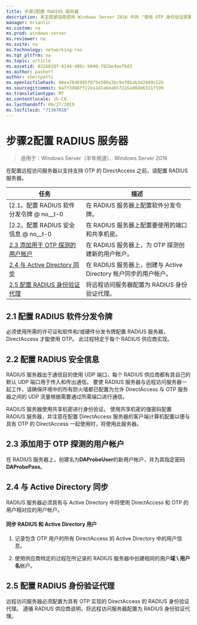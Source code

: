```yaml
---
title: 步骤2配置 RADIUS 服务器
description: 本主题是指南使用 Windows Server 2016 中的 "使用 OTP 身份验证部署远程访问" 指南的一部分。
manager: brianlic
ms.custom: na
ms.prod: windows-server
ms.reviewer: na
ms.suite: na
ms.technology: networking-ras
ms.tgt_pltfrm: na
ms.topic: article
ms.assetid: 0326818f-9144-496c-b946-f82be4eefbd3
ms.author: pashort
author: shortpatti
ms.openlocfilehash: 00ea76d6995f875e509a3bc9ef0bab3d2689c52b
ms.sourcegitcommit: 6aff3d88ff22ea141a6ea6572a5ad8dd6321f199
ms.translationtype: MT
ms.contentlocale: zh-CN
ms.lasthandoff: 09/27/2019
ms.locfileid: "71367018"
---
```

# <a name="step-2-configure-the-radius-server"></a>步骤2配置 RADIUS 服务器

>适用于：Windows Server（半年频道）、Windows Server 2016

在配置远程访问服务器以支持支持 OTP 的 DirectAccess 之前，请配置 RADIUS 服务器。  
  
|任务|描述|  
|----|--------|  
|[2.1。配置 RADIUS 软件分发令牌 @ no__t-0|在 RADIUS 服务器上配置软件分发令牌。|  
|[2.2。配置 RADIUS 安全信息 @ no__t-0|在 RADIUS 服务器上配置要使用的端口和共享机密。|  
|[2.3 添加用于 OTP 探测的用户帐户](#BKMK_Probe)|在 RADIUS 服务器上，为 OTP 探测创建新的用户帐户。|  
|[2.4 与 Active Directory 同步](#BKMK_Active)|在 RADIUS 服务器上，创建与 Active Directory 帐户同步的用户帐户。|  
|[2.5 配置 RADIUS 身份验证代理](#BKMK_AuthAgent)|将远程访问服务器配置为 RADIUS 身份验证代理。|  
  
## <a name="BKMK_1.1"></a>2.1 配置 RADIUS 软件分发令牌  
必须使用所需的许可证和软件和/或硬件分发令牌配置 RADIUS 服务器，DirectAccess 才能使用 OTP。 此过程特定于每个 RADIUS 供应商实现。  
  
## <a name="BKMK_1.2"></a>2.2 配置 RADIUS 安全信息  
RADIUS 服务器出于通信目的使用 UDP 端口，每个 RADIUS 供应商都有其自己的默认 UDP 端口用于传入和传出通信。 要使 RADIUS 服务器与远程访问服务器一起工作，请确保环境中的所有防火墙都已配置为允许 DirectAccess 与 OTP 服务器之间的 UDP 流量根据需要通过所需端口进行通信。  
  
RADIUS 服务器使用共享机密进行身份验证。 使用共享机密的强密码配置 RADIUS 服务器，并注意在配置 DirectAccess 服务器的客户端计算机配置以便与具有 OTP 的 DirectAccess 一起使用时，将使用此服务器。  
  
## <a name="BKMK_Probe"></a>2.3 添加用于 OTP 探测的用户帐户  
在 RADIUS 服务器上，创建名为**DAProbeUser**的新用户帐户，并为其指定密码**DAProbePass**。  
  
## <a name="BKMK_Active"></a>2.4 与 Active Directory 同步  
RADIUS 服务器必须具有与 Active Directory 中将使用 DirectAccess 和 OTP 的用户相对应的用户帐户。  
  
#### <a name="to-synchronize-the-radius-and-active-directory-users"></a>同步 RADIUS 和 Active Directory 用户  
  
1.  记录包含 OTP 用户的所有 DirectAccess 的 Active Directory 中的用户信息。  
  
2.  使用供应商特定的过程在所记录的 RADIUS 服务器中创建相同的用户**域 \ 用户名**帐户。  
  
## <a name="BKMK_AuthAgent"></a>2.5 配置 RADIUS 身份验证代理  
远程访问服务器必须配置为具有 OTP 实现的 DirectAccess 的 RADIUS 身份验证代理。 遵循 RADIUS 供应商说明，将远程访问服务器配置为 RADIUS 身份验证代理。  
  


